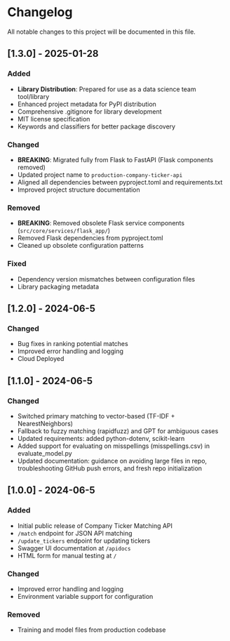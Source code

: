 # Changelog

All notable changes to this project will be documented in this file.

## [1.3.0] - 2025-01-28
### Added
- **Library Distribution**: Prepared for use as a data science team tool/library
- Enhanced project metadata for PyPI distribution
- Comprehensive .gitignore for library development
- MIT license specification
- Keywords and classifiers for better package discovery

### Changed
- **BREAKING**: Migrated fully from Flask to FastAPI (Flask components removed)
- Updated project name to `production-company-ticker-api`
- Aligned all dependencies between pyproject.toml and requirements.txt
- Improved project structure documentation

### Removed
- **BREAKING**: Removed obsolete Flask service components (`src/core/services/flask_app/`)
- Removed Flask dependencies from pyproject.toml
- Cleaned up obsolete configuration patterns

### Fixed
- Dependency version mismatches between configuration files
- Library packaging metadata

## [1.2.0] - 2024-06-5
### Changed
- Bug fixes in ranking potential matches
- Improved error handling and logging
- Cloud Deployed

## [1.1.0] - 2024-06-5
### Changed
- Switched primary matching to vector-based (TF-IDF + NearestNeighbors)
- Fallback to fuzzy matching (rapidfuzz) and GPT for ambiguous cases
- Updated requirements: added python-dotenv, scikit-learn
- Added support for evaluating on misspellings (misspellings.csv) in evaluate_model.py
- Updated documentation: guidance on avoiding large files in repo, troubleshooting GitHub push errors, and fresh repo initialization 

## [1.0.0] - 2024-06-5
### Added
- Initial public release of Company Ticker Matching API
- `/match` endpoint for JSON API matching
- `/update_tickers` endpoint for updating tickers
- Swagger UI documentation at `/apidocs`
- HTML form for manual testing at `/`

### Changed
- Improved error handling and logging
- Environment variable support for configuration

### Removed
- Training and model files from production codebase 